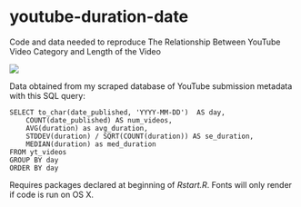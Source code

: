 # youtube-duration-date
Code and data needed to reproduce The Relationship Between YouTube Video Category and Length of the Video


![](http://i.imgur.com/PvWYB2n.png)


Data obtained from my scraped database of YouTube submission metadata with this SQL query:
	
	SELECT to_char(date_published, 'YYYY-MM-DD')  AS day,
		COUNT(date_published) AS num_videos,
		AVG(duration) as avg_duration,
		STDDEV(duration) / SQRT(COUNT(duration)) AS se_duration,
		MEDIAN(duration) as med_duration
	FROM yt_videos
	GROUP BY day
	ORDER BY day


Requires packages declared at beginning of *Rstart.R*. Fonts will only render if code is run on OS X.